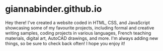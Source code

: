 # giannabinder.github.io
Hey there! I've created a website coded in HTML, CSS, and JavaScript showcasing some of my favourite projects, including formal and creative writing samples, coding projects in various languages, French teaching materials, digital art, AutoCAD drawings, and more. I'm always adding new things, so be sure to check back often! I hope you enjoy it!
